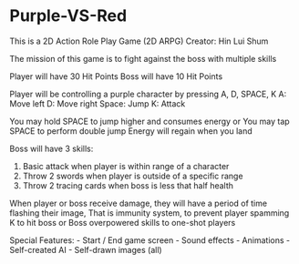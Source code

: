 # Purple-VS-Red
This is a 2D Action Role Play Game (2D ARPG)
Creator: Hin Lui Shum

The mission of this game is to fight against the boss with multiple skills

Player will have 30 Hit Points
Boss will have 10 Hit Points

Player will be controlling a purple character by pressing A, D, SPACE, K
A: Move left
D: Move right
Space: Jump
K: Attack

You may hold SPACE to jump higher and consumes energy or 
You may tap SPACE to perform double jump
Energy will regain when you land

Boss will have 3 skills:
1) Basic attack when player is within range of a character
2) Throw 2 swords when player is outside of a specific range
3) Throw 2 tracing cards when boss is less that half health

When player or boss receive damage, they will have a period of time flashing their image,
That is immunity system, to prevent player spamming K to hit boss or
Boss overpowered skills to one-shot players

Special Features:
	- Start / End game screen
	- Sound effects
	- Animations
	- Self-created AI
	- Self-drawn images (all)
